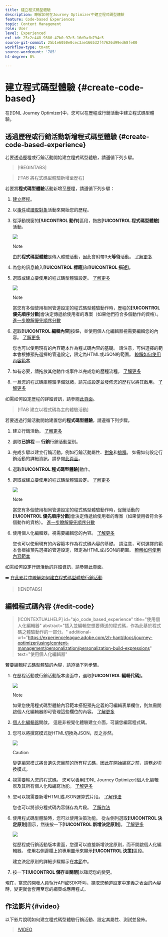 ```yaml
---
title: 建立程式碼型體驗
description: 瞭解如何在Journey Optimizer中建立程式碼型體驗
feature: Code-based Experiences
topic: Content Management
role: User
level: Experienced
exl-id: 25c2c448-9380-47b0-97c5-16d9afb794c5
source-git-commit: 25b1e6050e0cec3ae166532f47626d99ed68fe80
workflow-type: tm+mt
source-wordcount: '785'
ht-degree: 8%

---
```


# 建立程式碼型體驗 {#create-code-based}

在[!DNL Journey Optimizer]中，您可以在歷程或行銷活動中建立程式碼型體驗。

## 透過歷程或行銷活動新增程式碼型體驗 {#create-code-based-experience}

若要透過歷程或行銷活動開始建立程式碼型體驗，請遵循下列步驟。

>[!BEGINTABS]

>[!TAB 將程式碼型體驗新增至歷程]

若要將&#x200B;**程式碼型體驗**&#x200B;活動新增至歷程，請遵循下列步驟：

1. [建立歷程](../building-journeys/journey-gs.md)。

1. 以[事件](../building-journeys/general-events.md)或[讀取對象](../building-journeys/read-audience.md)活動來開始您的歷程。

1. 從浮動視窗的&#x200B;**[!UICONTROL 動作]**&#x200B;區段，拖放&#x200B;**[!UICONTROL 程式碼型體驗]**&#x200B;活動。

   ![](assets/code-based-activity-journey.png)

   >[!NOTE]
   >
   >由於&#x200B;**程式碼型體驗**&#x200B;是傳入體驗活動，因此會附帶3天&#x200B;**等待**&#x200B;活動。 [了解更多](../building-journeys/wait-activity.md#auto-wait-node)

1. 為您的訊息輸入&#x200B;**[!UICONTROL 標籤]**&#x200B;和&#x200B;**[!UICONTROL 描述]**。

1. 選取或建立要使用的程式碼型體驗設定。 [了解更多](code-based-configuration.md)

   ![](assets/code-based-activity-config.png)

   >[!NOTE]
   >
   >當您有多個使用相同管道設定的程式碼型體驗動作時，歷程的&#x200B;**[!UICONTROL 優先順序分數]**&#x200B;會決定傳遞給使用者的專案（如果他們符合多個動作的資格）。 [進一步瞭解優先順序分數](../conflict-prioritization/priority-scores.md)

1. 選取&#x200B;**[!UICONTROL 編輯內容]**&#x200B;按鈕，並使用個人化編輯器視需要編輯您的內容。 [了解更多](#edit-code)

   您也可以使用現有的內容範本作為程式碼內容的基礎。 請注意，可供選擇的範本會根據預先選擇的管道設定，限定為HTML或JSON的範圍。 [瞭解如何使用內容範本](../content-management/use-content-templates.md)

1. 如有必要，請拖放其他動作或事件以完成您的歷程流程。 [了解更多](../building-journeys/about-journey-activities.md)

1. 一旦您的程式碼庫體驗準備就緒，請完成設定並發佈您的歷程以將其啟用。 [了解更多](../building-journeys/publishing-the-journey.md)

如需如何設定歷程的詳細資訊，請參閱[此頁面](../building-journeys/journey-gs.md)。

>[!TAB 建立以程式碼為主的體驗活動]

若要透過行銷活動開始建置您的&#x200B;**程式碼型體驗**，請遵循下列步驟。

1. 建立行銷活動。 [了解更多](../campaigns/create-campaign.md)

1. 選取&#x200B;**已排程 — 行銷**&#x200B;行銷活動型別。

1. 完成步驟以建立行銷活動，例如行銷活動屬性、[對象](../audience/about-audiences.md)和[排程](../campaigns/create-campaign.md#schedule)。 如需如何設定行銷活動的詳細資訊，請參閱[此頁面](../campaigns/get-started-with-campaigns.md)。

1. 選取&#x200B;**[!UICONTROL 程式碼型體驗]**&#x200B;動作。

1. 選取或建立要使用的程式碼型體驗設定。 [了解更多](code-based-configuration.md)

   ![](assets/code-based-campaign-surface.png)

   >[!NOTE]
   >
   >當您有多個使用相同管道設定的程式碼型體驗動作時，促銷活動的&#x200B;**[!UICONTROL 優先順序分數]**&#x200B;會決定傳遞給使用者的專案（如果使用者符合多個動作的資格）。 [進一步瞭解優先順序分數](../conflict-prioritization/priority-scores.md)

1. 使用個人化編輯器，視需要編輯您的內容。 [了解更多](#edit-code)

   您也可以使用現有的內容範本作為程式碼內容的基礎。 請注意，可供選擇的範本會根據預先選擇的管道設定，限定為HTML或JSON的範圍。 [瞭解如何使用內容範本](../content-management/use-content-templates.md)

   <!--![](assets/code-based-campaign-edit-content.png)-->

如需如何設定行銷活動的詳細資訊，請參閱[此頁面](../campaigns/get-started-with-campaigns.md)。

➡️ [在此影片中瞭解如何建立程式碼型體驗行銷活動](#video)

>[!ENDTABS]

## 編輯程式碼內容 {#edit-code}

>[!CONTEXTUALHELP]
>id="ajo_code_based_experience"
>title="使用個人化編輯器"
>abstract="插入並編輯您想要傳送的程式碼，作為此基於程式碼之體驗動作的一部分。"
>additional-url="https://experienceleague.adobe.com/zh-hant/docs/journey-optimizer/using/content-management/personalization/personalization-build-expressions" text="使用個人化編輯器"

若要編輯程式碼型體驗的內容，請遵循下列步驟。

1. 在歷程活動或行銷活動版本畫面中，選取&#x200B;**[!UICONTROL 編輯代碼]**。

   ![](assets/code-based-campaign-edit-code.png)

   >[!NOTE]
   >
   >如果您使用程式碼型體驗內容範本搭配預先定義的可編輯表單欄位，則無需開啟個人化編輯器即可管理這些欄位的內容。 [了解更多](code-based-form-fields.md)

1. [個人化編輯器](../personalization/personalization-build-expressions.md)開啟。 這是非視覺化體驗建立介面，可讓您編寫程式碼。

1. 您可以將撰寫模式從HTML切換為JSON，反之亦然。

   ![](assets/code-based-campaign-code-editor.png)

   >[!CAUTION]
   >
   >變更編寫模式將會遺失您目前的所有程式碼，因此在開始編寫之前，請務必切換模式。

1. 視需要輸入您的程式碼。 您可以善用[!DNL Journey Optimizer]個人化編輯器及其所有個人化和編寫功能。 [了解更多](../personalization/personalization-build-expressions.md)

1. 您可以視需要新增HTML或JSON運算式片段。 [了解作法](../personalization/use-expression-fragments.md)

   您也可以將部分程式碼內容儲存為片段。 [了解作法](../content-management/fragments.md#save-as-expression-fragment)

1. 使用程式碼型體驗時，您可以使用決策功能。 從左側列選取&#x200B;**[!UICONTROL 決定原則]**&#x200B;圖示，然後按一下&#x200B;**[!UICONTROL 新增決定原則]**。 [了解更多](../experience-decisioning/create-decision.md#add-decision)

   ![](assets/code-based-campaign-create-decision.png)

   <!--![](../experience-decisioning/assets/decision-code-based-create.png)-->

   從歷程或行銷活動版本畫面，您還可以直接新增決定原則，而不開啟個人化編輯器。 使用右側邊欄上的專用圖示來顯示&#x200B;**[!UICONTROL 決策]**&#x200B;區段。

   <!--![](assets/code-based-campaign-show-decisioning.png)-->

   建立決定原則的詳細步驟顯示在[本節](../experience-decisioning/create-decision.md#add-decision)中。

1. 按一下&#x200B;**[!UICONTROL 儲存並關閉]**&#x200B;以確認您的變更。

現在，當您的開發人員執行API或SDK呼叫，擷取您頻道設定中定義之表面的內容時，變更就會套用至您的網頁或應用程式。

## 作法影片{#video}

以下影片說明如何建立程式碼型體驗行銷活動、設定其屬性、測試並發佈。

>[!VIDEO](https://video.tv.adobe.com/v/3449464/?quality=12&learn=on&captions=chi_hant)
